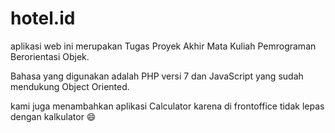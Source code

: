 # hotel.id

aplikasi web ini merupakan Tugas Proyek Akhir Mata Kuliah Pemrograman Berorientasi Objek.

Bahasa yang digunakan adalah PHP versi 7 dan JavaScript yang sudah mendukung Object Oriented.

kami juga menambahkan aplikasi Calculator karena di frontoffice tidak lepas dengan kalkulator :smile:

